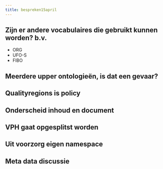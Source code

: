 ```yaml
---
title: bespreken15april
---
```


## Zijn er andere vocabulaires die gebruikt kunnen worden? b.v.
- ORG
- UFO-S
- FIBO
## Meerdere upper ontologieën, is dat een gevaar?
## Qualityregions is policy
## Onderscheid inhoud en document
## VPH gaat opgesplitst worden
## Uit voorzorg eigen namespace
## Meta data discussie
